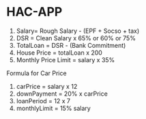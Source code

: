 # HAC-APP

1. Salary= Rough Salary - (EPF + Socso + tax)
2. DSR = Clean Salary x 65% or 60% or 75%
3. TotalLoan = DSR - (Bank Commitment)
4. House Price = totalLoan x 200
5. Monthly Price Limit = salary x 35%

Formula for Car Price

1. carPrice = salary x 12
2. downPayment = 20% x carPrice
3. loanPeriod = 12 x 7
4. monthlyLimit = 15% salary
